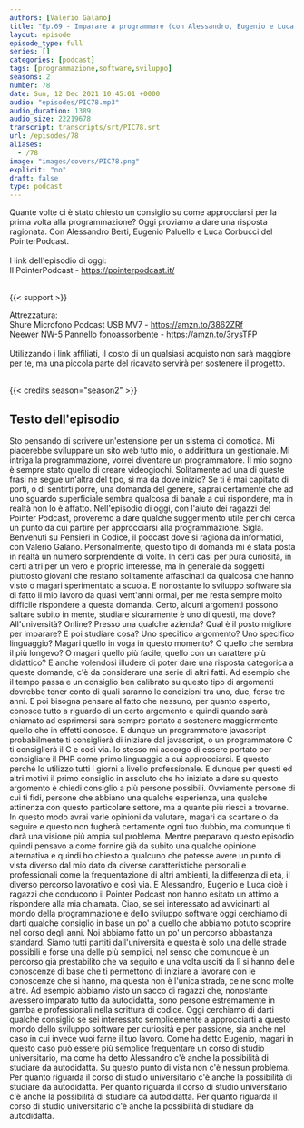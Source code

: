 ```yaml
---
authors: [Valerio Galano]
title: "Ep.69 - Imparare a programmare (con Alessandro, Eugenio e Luca del PointerPodcast)"
layout: episode
episode_type: full
series: []
categories: [podcast]
tags: [programmazione,software,sviluppo]
seasons: 2
number: 78
date: Sun, 12 Dec 2021 10:45:01 +0000
audio: "episodes/PIC78.mp3"
audio_duration: 1389
audio_size: 22219678
transcript: transcripts/srt/PIC78.srt
url: /episodes/78
aliases: 
  - /78
image: "images/covers/PIC78.png"
explicit: "no"
draft: false
type: podcast
---
```

Quante volte ci è stato chiesto un consiglio su come approcciarsi per la prima volta alla programmazione? Oggi proviamo a dare una risposta ragionata. Con Alessandro Berti, Eugenio Paluello e Luca Corbucci del PointerPodcast.<br /><br />I link dell'episodio di oggi: <br />Il PointerPodcast - <a href="https://pointerpodcast.it/" rel="noopener">https://pointerpodcast.it/</a> <br /><br />

{{< support >}}

Attrezzatura:<br />Shure Microfono Podcast USB MV7 - <a href="https://amzn.to/3862ZRf" rel="noopener">https://amzn.to/3862ZRf</a> <br />Neewer NW-5 Pannello fonoassorbente - <a href="https://amzn.to/3rysTFP" rel="noopener">https://amzn.to/3rysTFP</a> <br /><br />Utilizzando i link affiliati, il costo di un qualsiasi acquisto non sarà maggiore per te, ma una piccola parte del ricavato servirà per sostenere il progetto.<br /><br />

{{< credits season="season2" >}}

<!-- more -->

## Testo dell'episodio

Sto pensando di scrivere un'estensione per un sistema di domotica.
Mi piacerebbe sviluppare un sito web tutto mio, o addirittura un gestionale.
Mi intriga la programmazione, vorrei diventare un programmatore.
Il mio sogno è sempre stato quello di creare videogiochi.
Solitamente ad una di queste frasi ne segue un'altra del tipo, sì ma da dove inizio?
Se ti è mai capitato di porti, o di sentirti porre, una domanda del genere, saprai certamente
che ad uno sguardo superficiale sembra qualcosa di banale a cui rispondere, ma in realtà
non lo è affatto.
Nell'episodio di oggi, con l'aiuto dei ragazzi del Pointer Podcast, proveremo a dare
qualche suggerimento utile per chi cerca un punto da cui partire per approcciarsi alla
programmazione.
Sigla.
Benvenuti su Pensieri in Codice, il podcast dove si ragiona da informatici, con Valerio
Galano.
Personalmente, questo tipo di domanda mi è stata posta in realtà un numero sorprendente
di volte.
In certi casi per pura curiosità, in certi altri per un vero e proprio interesse, ma
in generale da soggetti piuttosto giovani che restano solitamente affascinati da qualcosa
che hanno visto o magari sperimentato a scuola.
E nonostante lo sviluppo software sia di fatto il mio lavoro da quasi vent'anni ormai,
per me resta sempre molto difficile rispondere a questa domanda.
Certo, alcuni argomenti possono saltare subito in mente, studiare sicuramente è uno di questi,
ma dove?
All'università?
Online?
Presso una qualche azienda?
Qual è il posto migliore per imparare?
E poi studiare cosa?
Uno specifico argomento?
Uno specifico linguaggio?
Magari quello in voga in questo momento?
O quello che sembra il più longevo?
O magari quello più facile, quello con un carattere più didattico?
E anche volendosi illudere di poter dare una risposta categorica a queste domande, c'è
da considerare una serie di altri fatti.
Ad esempio che il tempo passa e un consiglio ben calibrato su questo tipo di argomenti
dovrebbe tener conto di quali saranno le condizioni tra uno, due, forse tre anni.
E poi bisogna pensare al fatto che nessuno, per quanto esperto, conosce tutto a riguardo
di un certo argomento e quindi quando sarà chiamato ad esprimersi sarà sempre portato
a sostenere maggiormente quello che in effetti conosce.
E dunque un programmatore javascript probabilmente ti consiglierà di iniziare dal javascript,
o un programmatore C ti consiglierà il C e così via.
Io stesso mi accorgo di essere portato per consigliare il PHP come primo linguaggio a
cui approcciarsi.
E questo perché lo utilizzo tutti i giorni a livello professionale.
E dunque per questi ed altri motivi il primo consiglio in assoluto che ho iniziato a dare
su questo argomento è chiedi consiglio a più persone possibili.
Ovviamente persone di cui ti fidi, persone che abbiano una qualche esperienza, una qualche
attinenza con questo particolare settore, ma a quante più riesci a trovarne.
In questo modo avrai varie opinioni da valutare, magari da scartare o da seguire e questo
non fugherà certamente ogni tuo dubbio, ma comunque ti darà una visione più ampia
sul problema.
Mentre preparavo questo episodio quindi pensavo a come fornire già da subito una qualche
opinione alternativa e quindi ho chiesto a qualcuno che potesse avere un punto di vista
diverso dal mio dato da diverse caratteristiche personali e professionali come la frequentazione
di altri ambienti, la differenza di età, il diverso percorso lavorativo e così via.
E Alessandro, Eugenio e Luca cioè i ragazzi che conducono il Pointer Podcast non hanno
esitato un attimo a rispondere alla mia chiamata.
Ciao, se sei interessato ad avvicinarti al mondo della programmazione e dello sviluppo
software oggi cerchiamo di darti qualche consiglio in base un po' a quello che abbiamo potuto
scoprire nel corso degli anni.
Noi abbiamo fatto un po' un percorso abbastanza standard.
Siamo tutti partiti dall'università e questa è solo una delle strade possibili e forse
una delle più semplici, nel senso che comunque è un percorso già prestabilito che va seguito
e una volta usciti da lì si hanno delle conoscenze di base che ti permettono di iniziare
a lavorare con le conoscenze che si hanno, ma questa non è l'unica strada, ce ne sono
molte altre.
Ad esempio abbiamo visto un sacco di ragazzi che, nonostante avessero imparato tutto da
autodidatta, sono persone estremamente in gamba e professionali nella scrittura di
codice.
Oggi cerchiamo di darti qualche consiglio se sei interessato semplicemente a approcciarti
a questo mondo dello sviluppo software per curiosità e per passione, sia anche nel caso
in cui invece vuoi farne il tuo lavoro.
Come ha detto Eugenio, magari in questo caso può essere più semplice frequentare un corso
di studio universitario, ma come ha detto Alessandro c'è anche la possibilità di studiare
da autodidatta.
Su questo punto di vista non c'è nessun problema.
Per quanto riguarda il corso di studio universitario c'è anche la possibilità di studiare da
autodidatta.
Per quanto riguarda il corso di studio universitario c'è anche la possibilità di studiare da
autodidatta.
Per quanto riguarda il corso di studio universitario c'è anche la possibilità di studiare da autodidatta.

